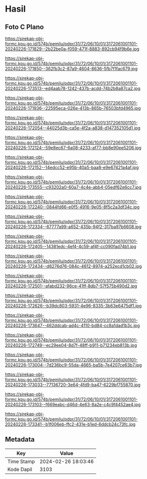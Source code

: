 # Hasil

## Foto C Plano

https://sirekap-obj-formc.kpu.go.id/574b/pemilu/pdpr/31/72/06/10/01/3172061001101-20240226-171829--2b22be0a-f059-471f-8883-892cb94f9b6e.jpg

https://sirekap-obj-formc.kpu.go.id/574b/pemilu/pdpr/31/72/06/10/01/3172061001101-20240226-171850--362fb3c2-87a9-4604-8636-5fb7f1fac679.jpg

https://sirekap-obj-formc.kpu.go.id/574b/pemilu/pdpr/31/72/06/10/01/3172061001101-20240226-173513--ed4aab78-1242-437b-acdd-74b2b8a87ca2.jpg

https://sirekap-obj-formc.kpu.go.id/574b/pemilu/pdpr/31/72/06/10/01/3172061001101-20240226-171936--22595eca-026e-413b-865b-76503bfd4965.jpg

https://sirekap-obj-formc.kpu.go.id/574b/pemilu/pdpr/31/72/06/10/01/3172061001101-20240226-172054--44025d3b-ca5e-4f2a-a838-d147352105d1.jpg

https://sirekap-obj-formc.kpu.go.id/574b/pemilu/pdpr/31/72/06/10/01/3172061001101-20240226-172124--59e8ec67-6a08-4233-af77-bb8e90ee5206.jpg

https://sirekap-obj-formc.kpu.go.id/574b/pemilu/pdpr/31/72/06/10/01/3172061001101-20240226-172152--14edcc52-e95b-40a5-baa8-e9e67421a4af.jpg

https://sirekap-obj-formc.kpu.go.id/574b/pemilu/pdpr/31/72/06/10/01/3172061001101-20240226-173555--c93202a0-60a7-4c4e-abb4-05edf62e6cc7.jpg

https://sirekap-obj-formc.kpu.go.id/574b/pemilu/pdpr/31/72/06/10/01/3172061001101-20240226-172240--0844fd66-e0f5-4916-9e05-8f5c2a3df34c.jpg

https://sirekap-obj-formc.kpu.go.id/574b/pemilu/pdpr/31/72/06/10/01/3172061001101-20240226-172334--67777a99-a652-435b-94f2-317ba97b6608.jpg

https://sirekap-obj-formc.kpu.go.id/574b/pemilu/pdpr/31/72/06/10/01/3172061001101-20240226-172405--14381edc-4ef4-4c59-af4f-cc090fad74b1.jpg

https://sirekap-obj-formc.kpu.go.id/574b/pemilu/pdpr/31/72/06/10/01/3172061001101-20240226-172434--d6276d76-084c-4612-8974-a252ecd1cb02.jpg

https://sirekap-obj-formc.kpu.go.id/574b/pemilu/pdpr/31/72/06/10/01/3172061001101-20240226-172501--afabd232-96ce-41ff-8db7-57f575b490d2.jpg

https://sirekap-obj-formc.kpu.go.id/574b/pemilu/pdpr/31/72/06/10/01/3172061001101-20240226-172626--b39dc803-5931-4e96-8335-3b63e6475df1.jpg

https://sirekap-obj-formc.kpu.go.id/574b/pemilu/pdpr/31/72/06/10/01/3172061001101-20240226-173647--462ddcab-ad4c-4110-bd84-cc8a1dad1b3c.jpg

https://sirekap-obj-formc.kpu.go.id/574b/pemilu/pdpr/31/72/06/10/01/3172061001101-20240226-172749--ec29ee04-8d7f-48ff-b911-b71234eb813b.jpg

https://sirekap-obj-formc.kpu.go.id/574b/pemilu/pdpr/31/72/06/10/01/3172061001101-20240226-173004--7d236bc9-55da-4665-ba5b-7e4207ce63b7.jpg

https://sirekap-obj-formc.kpu.go.id/574b/pemilu/pdpr/31/72/06/10/01/3172061001101-20240226-173033--77136720-3e64-4fd9-ba47-6229bf755870.jpg

https://sirekap-obj-formc.kpu.go.id/574b/pemilu/pdpr/31/72/06/10/01/3172061001101-20240226-173103--f669eabc-d46d-4e63-8a2e-c4c9f4452ae4.jpg

https://sirekap-obj-formc.kpu.go.id/574b/pemilu/pdpr/31/72/06/10/01/3172061001101-20240226-173341--b1f006eb-ffc2-431e-b1ed-6ddcb24c73fc.jpg


## Metadata

| Key        | Value               |
| ---------- | ------------------- |
| Time Stamp | 2024-02-26 18:03:46 |
| Kode Dapil | 3103                |



